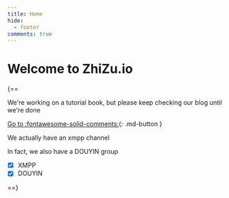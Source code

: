 ```yaml
---
title: Home
hide:
  - footer
comments: true
---
```

# Welcome to ZhiZu.io

{==

We're working on a tutorial book, but please keep checking our blog until we're done

[Go to :fontawesome-solid-comments:](blog){: .md-button }

We actually have an xmpp channel

In fact, we also have a DOUYIN group

 - [x] XMPP
 - [x] DOUYIN

==}
